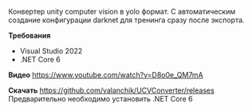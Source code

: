 Конвертер unity computer vision в yolo формат. С автоматическим создание конфигурации darknet для тренинга сразу после экспорта.

**Требования**
- Visual Studio 2022
- .NET Core 6

**Видео**
https://www.youtube.com/watch?v=D8o0e_QM7mA

**Скачать**
https://github.com/valanchik/UCVConverter/releases
Предварительно необходимо установить .NET Core 6
